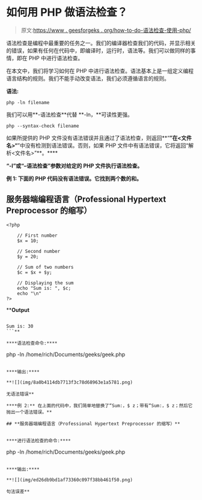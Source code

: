 # 如何用 PHP 做语法检查？

> 原文:[https://www . geesforgeks . org/how-to-do-语法检查-使用-php/](https://www.geeksforgeeks.org/how-to-do-syntax-checking-using-php/)

语法检查是编程中最重要的任务之一。我们的编译器检查我们的代码，并显示相关的错误，如果有任何在代码中，即编译时，运行时，语法等。我们可以做同样的事情，即在 PHP 中进行语法检查。

在本文中，我们将学习如何在 PHP 中进行语法检查。语法基本上是一组定义编程语言结构的规则。我们不能手动改变语法，我们必须遵循语言的规则。

**语法:**

```
php -ln filename
```

我们可以用**-语法检查**代替 **-ln，**可读性更强。

```
php --syntax-check filename
```

如果所提供的 PHP 文件没有语法错误并且通过了语法检查，则返回**“**”在<文件名>“**”中没有检测到语法错误。否则，如果 PHP 文件中有语法错误，它将返回“解析<文件名>”**。****

**“-l”或“–语法检查”参数对给定的 PHP 文件执行语法检查。**

****例 1:** 下面的 PHP 代码没有语法错误。它找到两个数的和。**

## **服务器端编程语言（Professional Hypertext Preprocessor 的缩写）**

```
<?php

    // First number
    $x = 10;

    // Second number
    $y = 20;

    // Sum of two numbers
    $c = $x + $y;

    // Displaying the sum
    echo "Sum is: ", $c;
    echo "\n"
?>
```

****Output**

```

Sum is: 30
```** 

****语法检查命令:****

```
php -ln /home/rich/Documents/geeks/geek.php
```

****输出:****

**![](img/8a0b4114db7713f3c78d68963e1a5781.png)

无语法错误** 

****例 2:** 在上面的代码中，我们简单地替换了“Sum:，$ z；带有“Sum:，$ z；然后它抛出一个语法错误。**

## **服务器端编程语言（Professional Hypertext Preprocessor 的缩写）**

```
<?PHP

    // First number
    $x = 15;

    // Second number 
    $y = 30;

    // Sum
    $z = $x + $y;

    // Displaying sum
    echo "Sum:, $z;
    echo "\n";
?>
```

****进行语法检查的命令:****

```
php -ln /home/rich/Documents/geeks/geek.php
```

****输出:****

**![](img/ed26db9bd1af73360c097f38bb461f50.png)

句法误差**